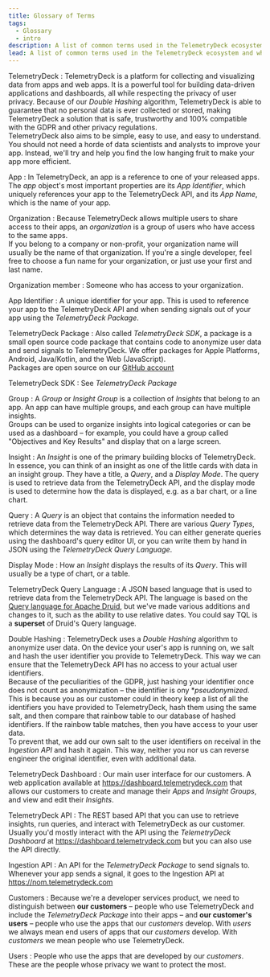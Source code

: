 ```yaml
---
title: Glossary of Terms
tags:
  - Glossary
  - intro
description: A list of common terms used in the TelemetryDeck ecosystem and what they mean
lead: A list of common terms used in the TelemetryDeck ecosystem and what they mean.
---
```


TelemetryDeck
: TelemetryDeck is a platform for collecting and visualizing data from apps and web apps. It is a powerful tool for building data-driven applications and dashboards, all while respecting the privacy of user privacy. Because of our _Double Hashing_ algorithm, TelemetryDeck is able to guarantee that no personal data is ever collected or stored, making TelemetryDeck a solution that is safe, trustworthy and 100% compatible with the GDPR and other privacy regulations.  
TelemetryDeck also aims to be simple, easy to use, and easy to understand. You should not need a horde of data scientists and analysts to improve your app. Instead, we'll try and help you find the low hanging fruit to make your app more efficient.

App
: In TelemetryDeck, an app is a reference to one of your released apps. The _app_ object's most important properties are its _App Identifier_, which uniquely references your app to the TelemetryDeck API, and its _App Name_, which is the name of your app.

Organization
: Because TelemetryDeck allows multiple users to share access to their apps, an _organization_ is a group of users who have access to the same apps.  
If you belong to a company or non-profit, your organization name will usually be the name of that organization. If you're a single developer, feel free to choose a fun name for your organization, or just use your first and last name.

Organization member
: Someone who has access to your organization.

App Identifier
: A unique identifier for your app. This is used to reference your app to the TelemetryDeck API and when sending signals out of your app using the _TelemetryDeck Package_.

TelemetryDeck Package
: Also called _TelemetryDeck SDK_, a package is a small open source code package that contains code to anonymize user data and send signals to TelemetryDeck. We offer packages for Apple Platforms, Android, Java/Kotlin, and the Web (JavaScript).  
Packages are open source on our [GitHub account](https://github.com/TelemetryDeck)

TelemetryDeck SDK
: See _TelemetryDeck Package_

Group
: A _Group_ or _Insight Group_ is a collection of _Insights_ that belong to an app. An app can have multiple groups, and each group can have multiple insights.  
Groups can be used to organize insights into logical categories or can be used as a dashboard – for example, you could have a group called "Objectives and Key Results" and display that on a large screen.

Insight
: An _Insight_ is one of the primary building blocks of TelemetryDeck. In essence, you can think of an insight as one of the little cards with data in an insight group. They have a title, a _Query_, and a _Display Mode_. The query is used to retrieve data from the TelemetryDeck API, and the display mode is used to determine how the data is displayed, e.g. as a bar chart, or a line chart.

Query
: A _Query_ is an object that contains the information needed to retrieve data from the TelemetryDeck API. There are various _Query Types_, which determines the way data is retrieved. You can either generate queries using the dashboard's query editor UI, or you can write them by hand in JSON using the _TelemetryDeck Query Language_.

Display Mode
: How an _Insight_ displays the results of its _Query_. This will usually be a type of chart, or a table.

TelemetryDeck Query Language
: A JSON based language that is used to retrieve data from the TelemetryDeck API. The language is based on the [Query language for Apache Druid](hhttps://druid.apache.org/docs/latest/querying/querying.html), but we've made various additions and changes to it, such as the ability to use relative dates. You could say TQL is a **superset** of Druid's Query language.

Double Hashing
: TelemetryDeck uses a _Double Hashing_ algorithm to anonymize user data. On the device your user's app is running on, we salt and hash the user identifier you provide to TelemetryDeck. This way we can ensure that the TelemetryDeck API has no access to your actual user identifiers.  
Because of the peculiarities of the GDPR, just hashing your identifier once does not count as anonymization – the identifier is ony \*_pseudonymized_. This is because you as our customer could in theory keep a list of all the identifiers you have provided to TelemetryDeck, hash them using the same salt, and then compare that rainbow table to our database of hashed identifiers. If the rainbow table matches, then you have access to your user data.  
To prevent that, we add our own salt to the user identifiers on receival in the _Ingestion API_ and hash it again. This way, neither you nor us can reverse engineer the original identifier, even with additional data.

TelemetryDeck Dashboard
: Our main user interface for our customers. A web application available at https://dashboard.telemetrydeck.com that allows our customers to create and manage their _Apps_ and _Insight Groups_, and view and edit their _Insights_.

TelemetryDeck API
: The REST based API that you can use to retrieve insights, run queries, and interact with TelemetryDeck as our customer. Usually you'd mostly interact with the API using the _TelemetryDeck Dashboard_ at https://dashboard.telemetrydeck.com but you can also use the API directly.

Ingestion API
: An API for the _TelemetryDeck Package_ to send signals to. Whenever your app sends a signal, it goes to the Ingestion API at https://nom.telemetrydeck.com

Customers
: Because we're a developer services product, we need to distinguish between **our customers** – people who use TelemetryDeck and include the _TelemetryDeck Package_ into their apps – and **our customer's users** – people who use the apps that our _customers_ develop. With _users_ we always mean end users of apps that our _customers_ develop. With _customers_ we mean people who use TelemetryDeck.

Users
: People who use the apps that are developed by our _customers_. These are the people whose privacy we want to protect the most.
